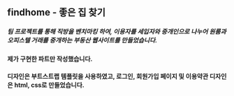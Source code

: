 ## findhome - 좋은 집 찾기

##### 팀 프로젝트를 통해 직방을 벤치마킹 하여, 이용자를 세입자와 중개인으로 나누어 원룸과 오피스텔 거래를 중개하는 부동산 웹사이트를 만들었습니다.
#### 제가 구현한 파트만 작성했습니다.
#### 디자인은 부트스트랩 템플릿을 사용하였고, 로그인, 회원가입 페이지 및 이용약관 디자인은 html, css로 만들었습니다.

